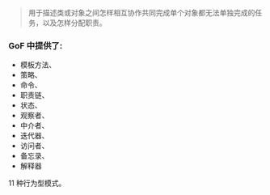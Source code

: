 > 用于描述类或对象之间怎样相互协作共同完成单个对象都无法单独完成的任务，以及怎样分配职责。

### GoF 中提供了:

- 模板方法、
- 策略、
- 命令、
- 职责链、
- 状态、
- 观察者、
- 中介者、
- 迭代器、
- 访问者、
- 备忘录、
- 解释器

11 种行为型模式。